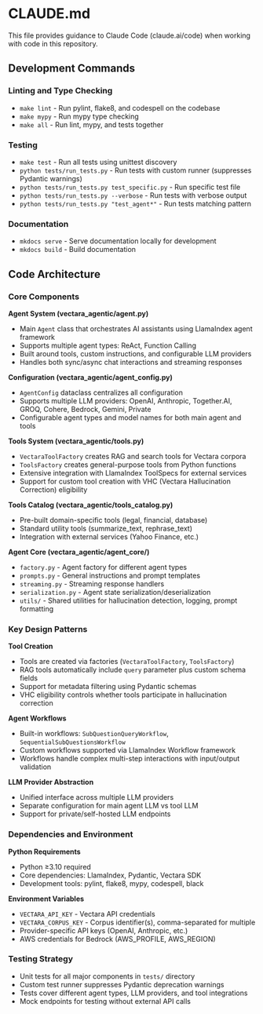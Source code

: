 # CLAUDE.md

This file provides guidance to Claude Code (claude.ai/code) when working with code in this repository.

## Development Commands

### Linting and Type Checking
- `make lint` - Run pylint, flake8, and codespell on the codebase
- `make mypy` - Run mypy type checking
- `make all` - Run lint, mypy, and tests together

### Testing
- `make test` - Run all tests using unittest discovery
- `python tests/run_tests.py` - Run tests with custom runner (suppresses Pydantic warnings)
- `python tests/run_tests.py test_specific.py` - Run specific test file
- `python tests/run_tests.py --verbose` - Run tests with verbose output
- `python tests/run_tests.py "test_agent*"` - Run tests matching pattern

### Documentation
- `mkdocs serve` - Serve documentation locally for development
- `mkdocs build` - Build documentation

## Code Architecture

### Core Components

**Agent System (vectara_agentic/agent.py)**
- Main `Agent` class that orchestrates AI assistants using LlamaIndex agent framework
- Supports multiple agent types: ReAct, Function Calling
- Built around tools, custom instructions, and configurable LLM providers
- Handles both sync/async chat interactions and streaming responses

**Configuration (vectara_agentic/agent_config.py)**
- `AgentConfig` dataclass centralizes all configuration
- Supports multiple LLM providers: OpenAI, Anthropic, Together.AI, GROQ, Cohere, Bedrock, Gemini, Private
- Configurable agent types and model names for both main agent and tools

**Tools System (vectara_agentic/tools.py)**
- `VectaraToolFactory` creates RAG and search tools for Vectara corpora
- `ToolsFactory` creates general-purpose tools from Python functions
- Extensive integration with LlamaIndex ToolSpecs for external services
- Support for custom tool creation with VHC (Vectara Hallucination Correction) eligibility

**Tools Catalog (vectara_agentic/tools_catalog.py)**
- Pre-built domain-specific tools (legal, financial, database)
- Standard utility tools (summarize_text, rephrase_text)
- Integration with external services (Yahoo Finance, etc.)

**Agent Core (vectara_agentic/agent_core/)**
- `factory.py` - Agent factory for different agent types
- `prompts.py` - General instructions and prompt templates
- `streaming.py` - Streaming response handlers
- `serialization.py` - Agent state serialization/deserialization
- `utils/` - Shared utilities for hallucination detection, logging, prompt formatting

### Key Design Patterns

**Tool Creation**
- Tools are created via factories (`VectaraToolFactory`, `ToolsFactory`)
- RAG tools automatically include `query` parameter plus custom schema fields
- Support for metadata filtering using Pydantic schemas
- VHC eligibility controls whether tools participate in hallucination correction

**Agent Workflows**
- Built-in workflows: `SubQuestionQueryWorkflow`, `SequentialSubQuestionsWorkflow`
- Custom workflows supported via LlamaIndex Workflow framework
- Workflows handle complex multi-step interactions with input/output validation

**LLM Provider Abstraction**
- Unified interface across multiple LLM providers
- Separate configuration for main agent LLM vs tool LLM
- Support for private/self-hosted LLM endpoints

### Dependencies and Environment

**Python Requirements**
- Python ≥3.10 required
- Core dependencies: LlamaIndex, Pydantic, Vectara SDK
- Development tools: pylint, flake8, mypy, codespell, black

**Environment Variables**
- `VECTARA_API_KEY` - Vectara API credentials
- `VECTARA_CORPUS_KEY` - Corpus identifier(s), comma-separated for multiple
- Provider-specific API keys (OpenAI, Anthropic, etc.)
- AWS credentials for Bedrock (AWS_PROFILE, AWS_REGION)

### Testing Strategy
- Unit tests for all major components in `tests/` directory
- Custom test runner suppresses Pydantic deprecation warnings
- Tests cover different agent types, LLM providers, and tool integrations
- Mock endpoints for testing without external API calls